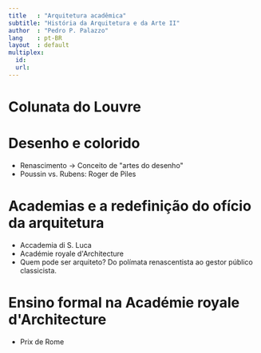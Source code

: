 ```yaml
---
title   : "Arquitetura acadêmica"
subtitle: "História da Arquitetura e da Arte II"
author  : "Pedro P. Palazzo"
lang    : pt-BR
layout  : default
multiplex:
  id:
  url:
---
```


Colunata do Louvre
==================

Desenho e colorido
==================

- Renascimento → Conceito de "artes do desenho"
- Poussin vs. Rubens: Roger de Piles

Academias e a redefinição do ofício da arquitetura
==================================================

- Accademia di S. Luca
- Académie royale d'Architecture
- Quem pode ser arquiteto? Do polímata renascentista ao gestor público
  classicista.

Ensino formal na Académie royale d'Architecture
===============================================

- Prix de Rome
